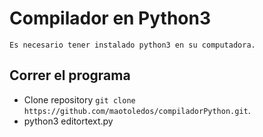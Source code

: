 # Compilador en Python3

`Es necesario tener instalado python3 en su computadora.`

## Correr el programa

- Clone repository `git clone https://github.com/maotoledos/compiladorPython.git`.
- python3 editortext.py

